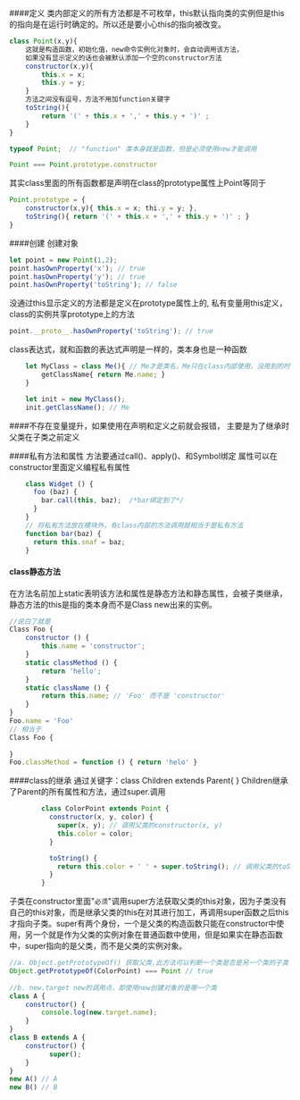 ####定义 
类内部定义的所有方法都是不可枚举，this默认指向类的实例但是this的指向是在运行时确定的。所以还是要小心this的指向被改变。
```javascript
class Point(x,y){
	这就是构造函数，初始化值，new命令实例化对象时，会自动调用该方法，
	如果没有显示定义的话也会被默认添加一个空的constructor方法
	constructor(x,y){ 
		this.x = x;
		this.y = y;
	}
	方法之间没有逗号，方法不用加function关键字
	toString(){
		return '(' + this.x + ',' + this.y + ')' ;
	}
}

typeof Point;  // "function" 类本身就是函数，但是必须使用new才能调用

Point === Point.prototype.constructor
```

其实class里面的所有函数都是声明在class的prototype属性上Point等同于
```javascript
Point.prototype = {
	constructor(x,y){ this.x = x; thi.y = y; },
	toString(){ return '(' + this.x + ',' + this.y + ')' ; }
}
```
####创建 创建对象
```javascript
let point = new Point(1,2);
point.hasOwnProperty('x'); // true
point.hasOwnProperty('y'); // true
point.hasOwnProperty('toString'); // false
```
 没通过this显示定义的方法都是定义在prototype属性上的,
 私有变量用this定义，class的实例共享prototype上的方法
```javascript
point.__proto__.hasOwnProperty('toString'); // true
```

class表达式，就和函数的表达式声明是一样的，类本身也是一种函数
```javascript
	let MyClass = class Me(){ // Me才是类名，Me只在class内部使用，没用到的时候可以省略
		getClassName{ return Me.name; }
	}

	let init = new MyClass();
	init.getClassName(); // Me
```
####不存在变量提升，如果使用在声明和定义之前就会报错，
  主要是为了继承时父类在子类之前定义

####私有方法和属性
	方法要通过call()、apply()、和Symbol绑定
	属性可以在constructor里面定义编程私有属性
```javascript
	class Widget () {
	  foo (baz) {
	    bar.call(this, baz);  /*bar绑定到了*/
	  }
	}
	// 将私有方法放在模块外，有class内部的方法调用就相当于是私有方法
	function bar(baz) {
	  return this.snaf = baz;
	}
```
#### class静态方法
在方法名前加上static表明该方法和属性是静态方法和静态属性，会被子类继承，静态方法的this是指的类本身而不是Class new出来的实例。

```javascript
//说白了就是
Class Foo {
    constructor () {
        this.name = 'constructor';
    }
    static classMethod () {
        return 'hello';
    }
    static className () {
        return this.name; // 'Foo' 而不是 'constructor'
    }
}
Foo.name = 'Foo'
// 相当于
Class Foo {
    
}
Foo.classMethod = function () { return 'helo' }
```



####class的继承
通过关键字：class Children extends Parent{ }
Children继承了Parent的所有属性和方法，通过super.调用

```javascript
		class ColorPoint extends Point {
		  constructor(x, y, color) {
		    super(x, y); // 调用父类的constructor(x, y)
		    this.color = color;
		  }

		  toString() {
		    return this.color + ' ' + super.toString(); // 调用父类的toString()
		  }
		}
```

子类在constructor里面"`必须`"调用super方法获取父类的this对象，因为子类没有自己的this对象，而是继承父类的this在对其进行加工，再调用super函数之后this才指向子类。super有两个身份，一个是父类的构造函数只能在constructor中使用，另一个就是作为父类的实例对象在普通函数中使用，但是如果实在静态函数中，super指向的是父类，而不是父类的实例对象。

```javascript	
//a. Object.getPrototypeOf() 获取父类,此方法可以判断一个类是否是另一个类的子类
Object.getPrototypeOf(ColorPoint) === Point // true
	
//b. new.target new的调用点，即使用new创建对象的是哪一个类
class A {
	constructor() {
		console.log(new.target.name);
	}
}
class B extends A {
	constructor() {
		  super();
	}
}
new A() // A
new B() // B
```